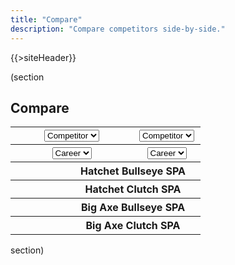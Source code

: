 ```yaml
---
title: "Compare"
description: "Compare competitors side-by-side."
---
```


{{>siteHeader}}

(section

## Compare

<div class="card" x-data="compare" x-cloak>
  <table class="fixed">
    <tbody>
      <tr>
        <th colspan="2" x-data="left">
          <select x-on:change="data = await getData($event.target.value); stats = getStats(data, '')">
            <option value="">Competitor</option>
            {{#profiles}}
            <option value="{{profileId}}">{{name}}</option>
            {{/profiles}}
          </select>
        </th>
        <th colspan="2" x-data="right">
          <select x-on:change="data = await getData($event.target.value); stats = getStats(data, '')">
            <option value="">Competitor</option>
            {{#profiles}}
            <option value="{{profileId}}">{{name}}</option>
            {{/profiles}}
          </select>
        </th>
      </tr>
      <tr>
        <th colspan="2" x-data="left">
          <select x-on:change="timeFrame = getTimeFrame(data, $event.target.value); stats = getStats(data, $event.target.value)">
            <option value="">Career</option>
            <optgroup label="Seasons">
              <template x-for="season in data?.seasons || []">
                <option x-bind:value="season.seasonId" x-text="season.name"></option>
              </template>
            </optgroup>
          </select>
        </th>
        <th colspan="2" x-data="right">
          <select x-on:change="timeFrame = getTimeFrame(data, $event.target.value); stats = getStats(data, $event.target.value)">
            <option value="">Career</option>
            <optgroup label="Seasons">
              <template x-for="season in data?.seasons || []">
                <option x-bind:value="season.seasonId" x-text="season.name"></option>
              </template>
            </optgroup>
          </select>
        </th>
      </tr>
      <tr>
        <th x-text="left.stats?.hatchet?.bullseye?.scorePerAxe"></th>
        <th colspan="2">Hatchet Bullseye SPA</th>
        <th x-text="right.stats?.hatchet?.bullseye?.scorePerAxe"></th>
      </tr>
      <tr>
        <th x-text="left.stats?.hatchet?.clutch?.scorePerAxe"></th>
        <th colspan="2">Hatchet Clutch SPA</th>
        <th x-text="right.stats?.hatchet?.clutch?.scorePerAxe"></th>
      </tr>
      <tr>
        <th x-text="left.stats?.bigAxe?.bullseye?.scorePerAxe"></th>
        <th colspan="2">Big Axe Bullseye SPA</th>
        <th x-text="right.stats?.bigAxe?.bullseye?.scorePerAxe"></th>
      </tr>
      <tr>
        <th x-text="left.stats?.bigAxe?.clutch?.scorePerAxe"></th>
        <th colspan="2">Big Axe Clutch SPA</th>
        <th x-text="right.stats?.bigAxe?.clutch?.scorePerAxe"></th>
      </tr>
    </tbody>
  </table>
</div>

section)

<script src="//unpkg.com/alpinejs" defer></script>

<script>
  const compare = {
    left: {
      data: null,
      stats: null,
      timeFrame: 'Career'
    },
    right: {
      data: null,
      stats: null,
      timeFrame: 'Career'
    }
  };

  const getData = async (profileId) => {
    return await fetch(`/${profileId}.json`).then(x => x.json()).catch(() => null);
  };

  const getStats = (data, seasonId) => {
    const timeFrame = !seasonId ? data : data.seasons.find(x => `${x.seasonId}` === seasonId);

    return timeFrame?.stats ?? null;
  };

  const getTimeFrame = (data, seasonId) => {
    if (!seasonId) {
      return 'Career';
    }

    const season = data.seasons.find(x => `${x.seasonId}` === seasonId);

    return season.name;
  };
</script>